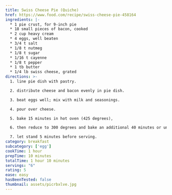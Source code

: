 ```yaml
---
title: Swiss Cheese Pie (Quiche)
href: https://www.food.com/recipe/swiss-cheese-pie-458164
ingredients: |-
  * 1 pie crust, for 9-inch pie 
  * 18 small pieces of bacon, cooked
  * 2 cup heavy cream
  * 4 eggs, well beaten
  * 3/4 t salt
  * 1/8 t nutmeg
  * 1/8 t sugar
  * 1/16 t cayenne
  * 1/8 t pepper
  * 1 tb butter
  * 1/4 lb swiss cheese, grated
directions: >-
  1. line pie dish with pastry. 

  2. distribute cheese and bacon evenly in pie dish. 

  3. beat eggs well; mix with milk and seasonings. 

  4. pour over cheese. 

  5. bake 15 minutes in hot oven (425 degrees), 

  6. then reduce to 300 degrees and bake an additional 40 minutes or until knife inserted in center of pie comes out clean. 

  7. let stand 5 minutes before serving.
category: breakfast
subcategory: ['egg']
cookTime: 1 hour
prepTime: 10 minutes
totalTime: 1 hour 10 minutes
servings: "6"
rating: 5
ease: easy
hasBeenTested: false
thumbnail: assets/picrbxlve.jpg
---
```

